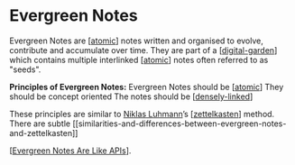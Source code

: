 # Evergreen Notes
Evergreen Notes are [[atomic]] notes written and organised to evolve, contribute and accumulate over time. They are part of a [[digital-garden]] which contains multiple interlinked [[atomic]] notes often referred to as "seeds".

**Principles of Evergreen Notes:**
  Evergreen Notes should be [[atomic]]
  They should be concept oriented
  The notes should be [[densely-linked]]

These principles are similar to [Niklas Luhmann](https://en.wikipedia.org/wiki/Niklas_Luhmann)’s [[zettelkasten]] method. There are subtle [[similarities-and-differences-between-evergreen-notes-and-zettelkasten]]

[[Evergreen Notes Are Like APIs]].

[//begin]: # "Autogenerated link references for markdown compatibility"
[atomic]: atomic "Atomic"
[digital-garden]: digital-garden "Digital Garden"
[densely-linked]: densely-linked "Densely Linked"
[zettelkasten]: zettelkasten "Zettelkasten"
[Evergreen Notes Are Like APIs]: evergreen-notes-are-like-apis "Evergreen Notes Are Like APIs"
[//end]: # "Autogenerated link references"